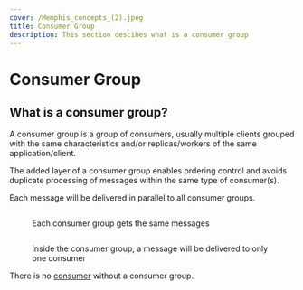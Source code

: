 ```yaml
---
cover: /Memphis_concepts_(2).jpeg
title: Consumer Group
description: This section descibes what is a consumer group
---
```


# Consumer Group

## What is a consumer group?

A consumer group is a group of consumers, usually multiple clients grouped with the same characteristics and/or replicas/workers of the same application/client.

The added layer of a consumer group enables ordering control and avoids duplicate processing of messages within the same type of consumer(s).

Each message will be delivered in parallel to all consumer groups.

<figure><img src="/assets/consumer_group.jpeg" alt=""><figcaption><p>Each consumer group gets the same messages</p></figcaption></figure>

<figure><img src="/assets/consumer_group_2.jpeg" alt=""><figcaption><p>Inside the consumer group, a message will be delivered to only one consumer</p></figcaption></figure>

There is no [consumer](./consumer) without a consumer group.

